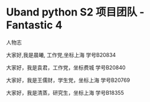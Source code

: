 # Uband python S2 项目团队 - Fantastic 4

人物志

大家好,我是晨曦, 工作党,坐标上海 学号B20834

大家好，我是袁君，工作党，坐标费城 学号B20840

大家好，我是王儒财，学生党，坐标上海 学号B20769

大家好，我是清蒸，研究生，坐标上海 学号B18355


